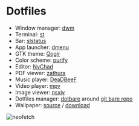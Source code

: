 # Dotfiles

- Window manager: [dwm](https://github.com/basilioss/dwm)
- Terminal: [st](https://github.com/basilioss/st)
- Bar: [slstatus](https://github.com/basilioss/slstatus)
- App launcher: [dmenu](https://github.com/basilioss/dmenu)
- GTK theme: [Qogir](https://github.com/vinceliuice/Qogir-theme)
- Color scheme: [purify](https://github.com/kyoz/purify)
- Editor: [NvChad](https://github.com/NvChad/NvChad)
- PDF viewer: [zathura](https://pwmt.org/projects/zathura/)
- Music player: [DeaDBeeF](https://deadbeef.sourceforge.io/)
- Video player: [mpv](https://mpv.io/)
- Image viewer: [nsxiv](https://nsxiv.codeberg.page/)
- Dotfiles manager: [dotbare](https://github.com/kazhala/dotbare) around [git bare repo](https://linuxkamarada.com/en/2020/06/05/manage-your-dotfiles-with-git/)
- Wallpaper: [source](https://dribbble.com/shots/3713646-Small-Memory) / [download](https://www.dropbox.com/s/q47oa5rac0zszkw/Wallpaper_Mikael_Gustafsson.png)

![neofetch](https://user-images.githubusercontent.com/71596800/204150099-1c68d889-9802-436b-8089-9b40295c2ce2.png)

